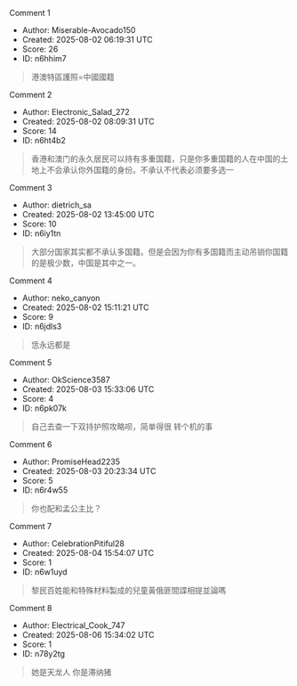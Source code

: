 Comment 1

- Author: Miserable-Avocado150
- Created: 2025-08-02 06:19:31 UTC
- Score: 26
- ID: n6hhim7

> 港澳特區護照=中國國籍

Comment 2

- Author: Electronic_Salad_272
- Created: 2025-08-02 08:09:31 UTC
- Score: 14
- ID: n6ht4b2

> 香港和澳门的永久居民可以持有多重国籍，只是你多重国籍的人在中国的土地上不会承认你外国籍的身份。不承认不代表必须要多选一

Comment 3

- Author: dietrich_sa
- Created: 2025-08-02 13:45:00 UTC
- Score: 10
- ID: n6iy1tn

> 大部分国家其实都不承认多国籍。但是会因为你有多国籍而主动吊销你国籍的是极少数，中国是其中之一。

Comment 4

- Author: neko_canyon
- Created: 2025-08-02 15:11:21 UTC
- Score: 9
- ID: n6jdls3

> 恁永远都是

Comment 5

- Author: OkScience3587
- Created: 2025-08-03 15:33:06 UTC
- Score: 4
- ID: n6pk07k

> 自己去查一下双持护照攻略呗，简单得很 转个机的事

Comment 6

- Author: PromiseHead2235
- Created: 2025-08-03 20:23:34 UTC
- Score: 5
- ID: n6r4w55

> 你也配和孟公主比？

Comment 7

- Author: CelebrationPitiful28
- Created: 2025-08-04 15:54:07 UTC
- Score: 1
- ID: n6w1uyd

> 黎民百姓能和特殊材料製成的兒童黃俄匪間諜相提並論嗎

Comment 8

- Author: Electrical_Cook_747
- Created: 2025-08-06 15:34:02 UTC
- Score: 1
- ID: n78y2tg

> 她是天龙人 你是滞纳猪
